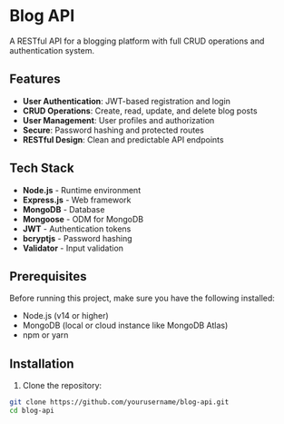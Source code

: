 # Blog API

A RESTful API for a blogging platform with full CRUD operations and authentication system.

## Features

- **User Authentication**: JWT-based registration and login
- **CRUD Operations**: Create, read, update, and delete blog posts
- **User Management**: User profiles and authorization
- **Secure**: Password hashing and protected routes
- **RESTful Design**: Clean and predictable API endpoints

## Tech Stack

- **Node.js** - Runtime environment
- **Express.js** - Web framework
- **MongoDB** - Database
- **Mongoose** - ODM for MongoDB
- **JWT** - Authentication tokens
- **bcryptjs** - Password hashing
- **Validator** - Input validation

## Prerequisites

Before running this project, make sure you have the following installed:

- Node.js (v14 or higher)
- MongoDB (local or cloud instance like MongoDB Atlas)
- npm or yarn

## Installation

1. Clone the repository:
```bash
git clone https://github.com/yourusername/blog-api.git
cd blog-api
